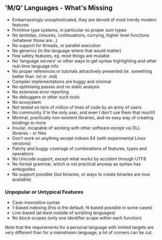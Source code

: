## 'M/Q' Languages - What's Missing

* Embarrassingly unsophisticated, they are devoid of most trendy modern features
* Primitive type systems, in particular no proper sum types
* No lambdas, closures, continuations, currying, higher level functions (whatever those are...)
* No support for threads, or parallel execution
* No generics (in the language where that would matter)
* Few safety features, eg. most things are mutable
* No 'language servers' or other ways to get syntax highlighting and other real-time language info
* No proper references or tutorials attractively presented (ie. something better than .txt or .md)
* Compiler implementations are buggy and minimal
* No optimising passes and no static analysis
* No extensive error reporting
* No debuggers or other such tools
* No ecosystem
* Not tested on tens of million of lines of code by an army of users
* No community (I'm the only user, and even I don't use them that much!)
* Minimal, practically non-existent libraries, and no easy way of creating bindings to more
* Insular, incapable of working with other software except via DLL libraries - or files
* Don't work on anything except indows 64 (with experimental Linux versions)
* Patchy and buggy coverage of combinations of features, types and operations
* No Unicode support, except what works by accident through UTF8
* No formal grammar, which is not practical anyway as syntax has ambiguities
* No support possible (but binaries, or ways to create binaries are now available)

### Unpopular or Untypical Features

* Case-insensitive syntax
* 1-based indexing (this is the default; N-based possible in some cases)
* Line-based (at least outside of scripting languages)
* No block-scopes (only one identifier scope within each function)

Note that the requirements for a personal language with limited targets are very different than for a mainstream language; a *lot* of corners can be cut.

